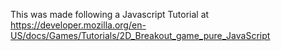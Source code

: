 This was made following a Javascript Tutorial at https://developer.mozilla.org/en-US/docs/Games/Tutorials/2D_Breakout_game_pure_JavaScript